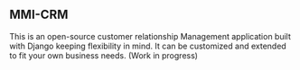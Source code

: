 ## MMI-CRM
 
This is an open-source customer relationship Management application built with Django keeping flexibility in mind. It can be customized and extended to fit your own business needs. (Work in progress)


